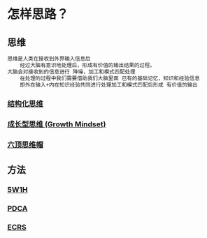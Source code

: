 # 怎样思路？


## 思维
```md
思维是人类在接收到外界输入信息后
	经过大脑有意识地处理后，形成有价值的输出结果的过程。
大脑会对接收到的信息进行 降噪，加工和模式匹配处理
	在处理的过程中我们需要借助我们大脑里面 已有的基础记忆，知识和经验信息 
	即外在输入+内在知识经验共同进行处理加工和模式匹配后形成 有价值的输出
```
### [结构化思维](Thought/Structured/README.md)
### [成长型思维 (Growth Mindset)](Thought/Growth/README.md)
### [六顶思维帽](Six-Thinking-Hats.md)

## 方法
### [5W1H](method/5W1H.md)
### [PDCA](method/PDCA.md)
### [ECRS](method/ECRS.md)
